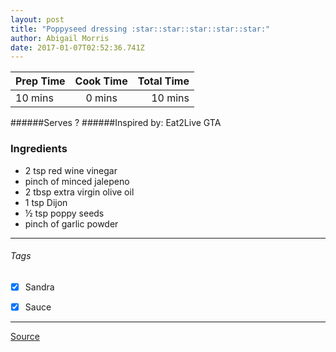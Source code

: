 ```yaml
---
layout: post
title: "Poppyseed dressing :star::star::star::star::star:"
author: Abigail Morris
date: 2017-01-07T02:52:36.741Z
---
```


| Prep Time  | Cook Time    | Total Time  |
| ---------- |:------------:| -----------:|
| 10 mins    | 0 mins      | 10 mins     |


######Serves ?
######Inspired by: Eat2Live GTA

### Ingredients

* 2 tsp red wine vinegar 
* pinch of minced jalepeno
* 2 tbsp extra virgin olive oil
* 1 tsp Dijon
* ½ tsp poppy seeds
* pinch of garlic powder

---

###### Tags
- [x] Sandra
- [x] Sauce


---

[Source](www.eat2livegta.com)

